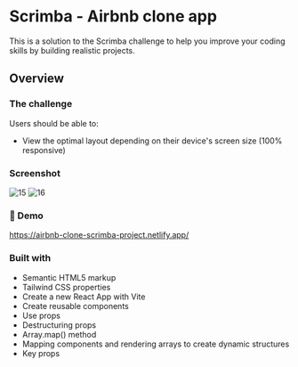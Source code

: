 # Scrimba - Airbnb clone app

This is a solution to the Scrimba challenge to help you improve your coding skills by building realistic projects. 

## Overview

### The challenge

Users should be able to:

- View the optimal layout depending on their device's screen size (100% responsive)

### Screenshot

![15](https://user-images.githubusercontent.com/110137453/230795002-ecfb14e7-7c32-4e85-99a1-a739de213fe5.jpg)
![16](https://user-images.githubusercontent.com/110137453/230795008-e8ae9883-f67c-4ce8-8db8-1143293dcd80.jpg)

### 🚀 Demo
https://airbnb-clone-scrimba-project.netlify.app/

### Built with

- Semantic HTML5 markup
- Tailwind CSS properties
- Create a new React App with Vite
- Create reusable components
- Use props
- Destructuring props
- Array.map() method
- Mapping components and rendering arrays to create dynamic structures
- Key props

